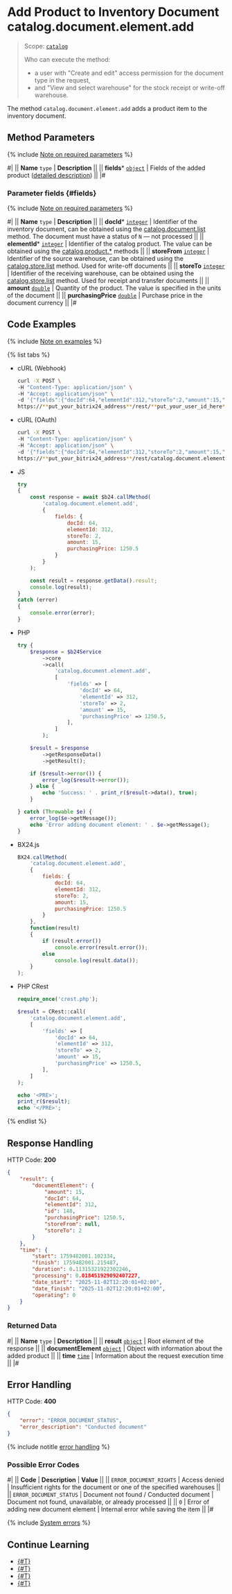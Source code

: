 # Add Product to Inventory Document catalog.document.element.add

> Scope: [`catalog`](../../../scopes/permissions.md)
>
> Who can execute the method: 
> - a user with "Create and edit" access permission for the document type in the request,
> - and "View and select warehouse" for the stock receipt or write-off warehouse.

The method `catalog.document.element.add` adds a product item to the inventory document.

## Method Parameters

{% include [Note on required parameters](../../../../_includes/required.md) %}

#|
|| **Name**
`type` | **Description** ||
|| **fields***
[`object`](../../../data-types.md) | Fields of the added product ([detailed description](#fields)) ||
|#

### Parameter fields {#fields}

{% include [Note on required parameters](../../../../_includes/required.md) %}

#|
|| **Name**
`type` | **Description** ||
|| **docId***
[`integer`](../../../data-types.md) | Identifier of the inventory document, can be obtained using the [catalog.document.list](../catalog-document-list.md) method. The document must have a status of `N` — not processed ||
|| **elementId***
[`integer`](../../../data-types.md) | Identifier of the catalog product. The value can be obtained using the [catalog.product.*](../../product/index.md) methods ||
|| **storeFrom**
[`integer`](../../../data-types.md) | Identifier of the source warehouse, can be obtained using the [catalog.store.list](../../store/catalog-store-list.md) method. Used for write-off documents ||
|| **storeTo**
[`integer`](../../../data-types.md) | Identifier of the receiving warehouse, can be obtained using the [catalog.store.list](../../store/catalog-store-list.md) method. Used for receipt and transfer documents ||
|| **amount**
[`double`](../../../data-types.md) | Quantity of the product. The value is specified in the units of the document ||
|| **purchasingPrice**
[`double`](../../../data-types.md) | Purchase price in the document currency ||
|#

## Code Examples

{% include [Note on examples](../../../../_includes/examples.md) %}

{% list tabs %}

- cURL (Webhook)

    ```bash
    curl -X POST \
    -H "Content-Type: application/json" \
    -H "Accept: application/json" \
    -d '{"fields":{"docId":64,"elementId":312,"storeTo":2,"amount":15,"purchasingPrice":1250.5}}' \
    https://**put_your_bitrix24_address**/rest/**put_your_user_id_here**/**put_your_webhook_here**/catalog.document.element.add
    ```

- cURL (OAuth)

    ```bash
    curl -X POST \
    -H "Content-Type: application/json" \
    -H "Accept: application/json" \
    -d '{"fields":{"docId":64,"elementId":312,"storeTo":2,"amount":15,"purchasingPrice":1250.5},"auth":"**put_access_token_here**"}' \
    https://**put_your_bitrix24_address**/rest/catalog.document.element.add
    ```

- JS

    ```js
    try
    {
    	const response = await $b24.callMethod(
    		'catalog.document.element.add',
    		{
    			fields: {
    				docId: 64,
    				elementId: 312,
    				storeTo: 2,
    				amount: 15,
    				purchasingPrice: 1250.5
    			}
    		}
    	);

    	const result = response.getData().result;
    	console.log(result);
    }
    catch (error)
    {
    	console.error(error);
    }
    ```

- PHP

    ```php
    try {
        $response = $b24Service
            ->core
            ->call(
                'catalog.document.element.add',
                [
                    'fields' => [
                        'docId' => 64,
                        'elementId' => 312,
                        'storeTo' => 2,
                        'amount' => 15,
                        'purchasingPrice' => 1250.5,
                    ],
                ]
            );

        $result = $response
            ->getResponseData()
            ->getResult();

        if ($result->error()) {
            error_log($result->error());
        } else {
            echo 'Success: ' . print_r($result->data(), true);
        }

    } catch (Throwable $e) {
        error_log($e->getMessage());
        echo 'Error adding document element: ' . $e->getMessage();
    }
    ```

- BX24.js

    ```js
    BX24.callMethod(
        'catalog.document.element.add',
        {
            fields: {
                docId: 64,
                elementId: 312,
                storeTo: 2,
                amount: 15,
                purchasingPrice: 1250.5
            }
        },
        function(result)
        {
            if (result.error())
                console.error(result.error());
            else
                console.log(result.data());
        }
    );
    ```

- PHP CRest

    ```php
    require_once('crest.php');

    $result = CRest::call(
        'catalog.document.element.add',
        [
            'fields' => [
                'docId' => 64,
                'elementId' => 312,
                'storeTo' => 2,
                'amount' => 15,
                'purchasingPrice' => 1250.5,
            ],
        ]
    );

    echo '<PRE>';
    print_r($result);
    echo '</PRE>';
    ```

{% endlist %}

## Response Handling

HTTP Code: **200**

```json
{
    "result": {
        "documentElement": {
            "amount": 15,
            "docId": 64,
            "elementId": 312,
            "id": 148,
            "purchasingPrice": 1250.5,
            "storeFrom": null,
            "storeTo": 2
        }
    },
    "time": {
        "start": 1759482001.102334,
        "finish": 1759482001.215487,
        "duration": 0.11315321922302246,
        "processing": 0.018451929092407227,
        "date_start": "2025-11-02T12:20:01+02:00",
        "date_finish": "2025-11-02T12:20:01+02:00",
        "operating": 0
    }
}
```

### Returned Data

#|
|| **Name**
`type` | **Description** ||
|| **result**
[`object`](../../../data-types.md) | Root element of the response ||
|| **documentElement**
[`object`](../../data-types.md#catalog_document_element) | Object with information about the added product ||
|| **time**
[`time`](../../../data-types.md#time) | Information about the request execution time ||
|#

## Error Handling

HTTP Code: **400**

```json
{
    "error": "ERROR_DOCUMENT_STATUS",
    "error_description": "Conducted document"
}
```

{% include notitle [error handling](../../../../_includes/error-info.md) %}

### Possible Error Codes

#|
|| **Code** | **Description** | **Value** ||
|| `ERROR_DOCUMENT_RIGHTS` | Access denied | Insufficient rights for the document or one of the specified warehouses ||
|| `ERROR_DOCUMENT_STATUS` | Document not found / Conducted document | Document not found, unavailable, or already processed ||
|| `0` | Error of adding new document element | Internal error while saving the item ||
|#

{% include [System errors](../../../../_includes/system-errors.md) %}

## Continue Learning 

- [{#T}](./catalog-document-element-update.md)
- [{#T}](./catalog-document-element-delete.md)
- [{#T}](./catalog-document-element-list.md)
- [{#T}](./catalog-document-element-get-fields.md)